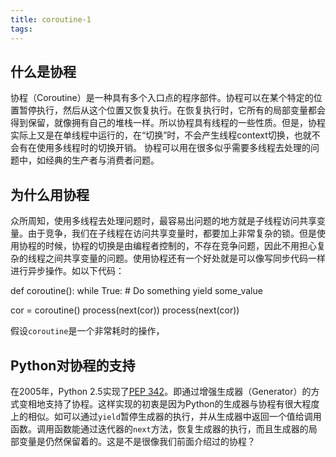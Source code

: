 ```yaml
---
title: coroutine-1
tags:
---
```


## 什么是协程
协程（Coroutine）是一种具有多个入口点的程序部件。协程可以在某个特定的位置暂停执行，然后从这个位置又恢复执行。在恢复执行时，它所有的局部变量都会得到保留，就像拥有自己的堆栈一样。所以协程具有线程的一些性质。但是，协程实际上又是在单线程中运行的，在“切换”时，不会产生线程context切换，也就不会有在使用多线程时的切换开销。
协程可以用在很多似乎需要多线程去处理的问题中，如经典的生产者与消费者问题。

## 为什么用协程
众所周知，使用多线程去处理问题时，最容易出问题的地方就是子线程访问共享变量。由于竞争，我们在子线程在访问共享变量时，都要加上非常复杂的锁。但是使用协程的时候，协程的切换是由编程者控制的，不存在竞争问题，因此不用担心复杂的线程之间共享变量的问题。使用协程还有一个好处就是可以像写同步代码一样进行异步操作。如以下代码：

  def coroutine():
      while True:
      # Do something
          yield some_value

  cor = coroutine()
  process(next(cor))
  process(next(cor))

假设`coroutine`是一个非常耗时的操作，

## Python对协程的支持
在2005年，Python 2.5实现了[PEP 342](https://www.python.org/dev/peps/pep-0342/)。即通过增强生成器（Generator）的方式变相地支持了协程。这样实现的初衷是因为Python的生成器与协程有很大程度上的相似。如可以通过`yield`暂停生成器的执行，并从生成器中返回一个值给调用函数。调用函数能通过迭代器的`next`方法，恢复生成器的执行，而且生成器的局部变量是仍然保留着的。这是不是很像我们前面介绍过的协程？
